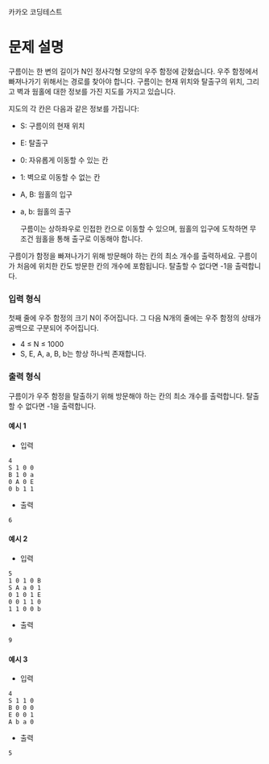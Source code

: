 카카오 코딩테스트

# 문제 설명

구름이는 한 변의 길이가 N인 정사각형 모양의 우주 함정에 갇혔습니다. 우주 함정에서 빠져나가기 위해서는 경로를 찾아야 합니다. 구름이는 현재 위치와 탈출구의 위치, 그리고 벽과 웜홀에 대한 정보를 가진 지도를 가지고 있습니다.

지도의 각 칸은 다음과 같은 정보를 가집니다:

- S: 구름이의 현재 위치
- E: 탈출구
- 0: 자유롭게 이동할 수 있는 칸
- 1: 벽으로 이동할 수 없는 칸
- A, B: 웜홀의 입구
- a, b: 웜홀의 출구

  구름이는 상하좌우로 인접한 칸으로 이동할 수 있으며, 웜홀의 입구에 도착하면 무조건 웜홀을 통해 출구로 이동해야 합니다.

구름이가 함정을 빠져나가기 위해 방문해야 하는 칸의 최소 개수를 출력하세요. 구름이가 처음에 위치한 칸도 방문한 칸의 개수에 포함됩니다. 탈출할 수 없다면 -1을 출력합니다.

### 입력 형식

첫째 줄에 우주 함정의 크기 N이 주어집니다.
그 다음 N개의 줄에는 우주 함정의 상태가 공백으로 구분되어 주어집니다.

- 4 ≤ N ≤ 1000
- S, E, A, a, B, b는 항상 하나씩 존재합니다.

### 출력 형식

구름이가 우주 함정을 탈출하기 위해 방문해야 하는 칸의 최소 개수를 출력합니다. 탈출할 수 없다면 -1을 출력합니다.

#### 예시 1

- 입력

```
4
S 1 0 0
B 1 0 a
0 A 0 E
0 b 1 1
```

- 출력

```
6
```

#### 예시 2

- 입력

```
5
1 0 1 0 B
S A a 0 1
0 1 0 1 E
0 0 1 1 0
1 1 0 0 b
```

- 출력

```
9
```

#### 예시 3

- 입력

```
4
S 1 1 0
B 0 0 0
E 0 0 1
A b a 0
```

- 출력

```
5
```
